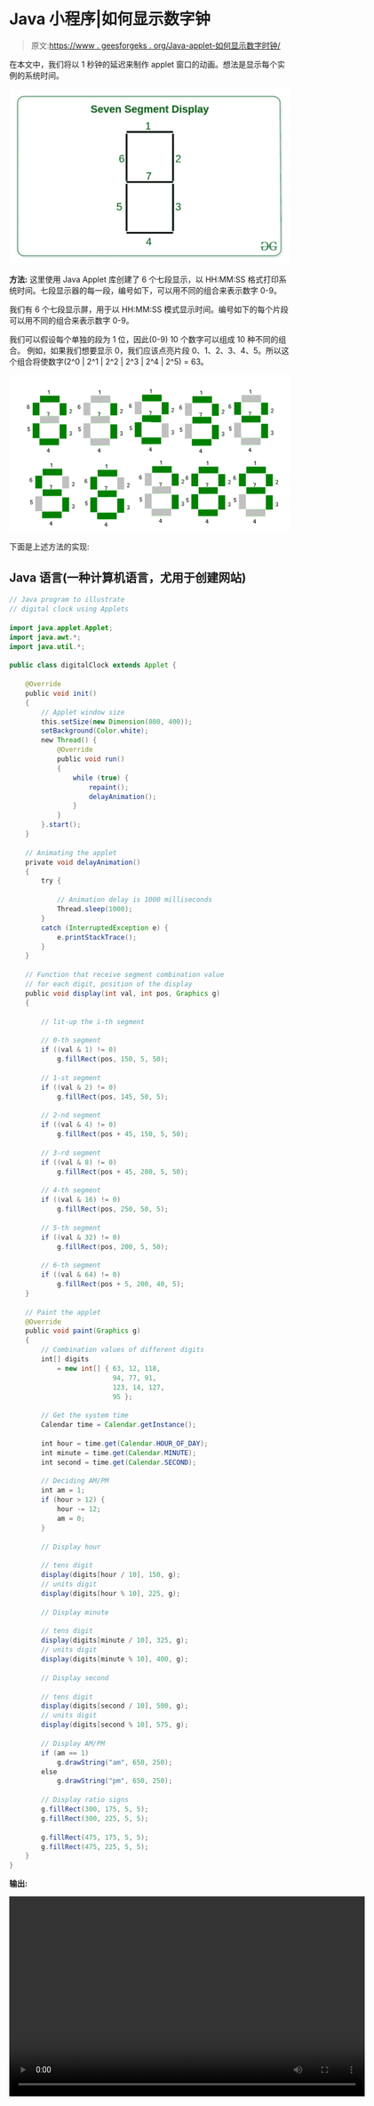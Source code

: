 # Java 小程序|如何显示数字钟

> 原文:[https://www . geesforgeks . org/Java-applet-如何显示数字时钟/](https://www.geeksforgeeks.org/java-applet-how-to-display-a-digital-clock/)

在本文中，我们将以 1 秒钟的延迟来制作 applet 窗口的动画。想法是显示每个实例的系统时间。

![](img/d093b90a344853e55321842c92384878.png)

**方法:**
这里使用 Java Applet 库创建了 6 个七段显示，以 HH:MM:SS 格式打印系统时间。七段显示器的每一段，编号如下，可以用不同的组合来表示数字 0-9。

我们有 6 个七段显示屏，用于以 HH:MM:SS 模式显示时间。编号如下的每个片段可以用不同的组合来表示数字 0-9。

我们可以假设每个单独的段为 1 位，因此(0-9) 10 个数字可以组成 10 种不同的组合。
例如，如果我们想要显示 0，我们应该点亮片段 0、1、2、3、4、5。所以这个组合将使数字(2^0 | 2^1 | 2^2 | 2^3 | 2^4 | 2^5) = 63。

![](img/54472665ae95c8b18b176cc7c613c534.png)

下面是上述方法的实现:

## Java 语言(一种计算机语言，尤用于创建网站)

```java
// Java program to illustrate
// digital clock using Applets

import java.applet.Applet;
import java.awt.*;
import java.util.*;

public class digitalClock extends Applet {

    @Override
    public void init()
    {
        // Applet window size
        this.setSize(new Dimension(800, 400));
        setBackground(Color.white);
        new Thread() {
            @Override
            public void run()
            {
                while (true) {
                    repaint();
                    delayAnimation();
                }
            }
        }.start();
    }

    // Animating the applet
    private void delayAnimation()
    {
        try {

            // Animation delay is 1000 milliseconds
            Thread.sleep(1000);
        }
        catch (InterruptedException e) {
            e.printStackTrace();
        }
    }

    // Function that receive segment combination value
    // for each digit, position of the display
    public void display(int val, int pos, Graphics g)
    {

        // lit-up the i-th segment

        // 0-th segment
        if ((val & 1) != 0)
            g.fillRect(pos, 150, 5, 50);

        // 1-st segment
        if ((val & 2) != 0)
            g.fillRect(pos, 145, 50, 5);

        // 2-nd segment
        if ((val & 4) != 0)
            g.fillRect(pos + 45, 150, 5, 50);

        // 3-rd segment
        if ((val & 8) != 0)
            g.fillRect(pos + 45, 200, 5, 50);

        // 4-th segment
        if ((val & 16) != 0)
            g.fillRect(pos, 250, 50, 5);

        // 5-th segment
        if ((val & 32) != 0)
            g.fillRect(pos, 200, 5, 50);

        // 6-th segment
        if ((val & 64) != 0)
            g.fillRect(pos + 5, 200, 40, 5);
    }

    // Paint the applet
    @Override
    public void paint(Graphics g)
    {
        // Combination values of different digits
        int[] digits
            = new int[] { 63, 12, 118,
                          94, 77, 91,
                          123, 14, 127,
                          95 };

        // Get the system time
        Calendar time = Calendar.getInstance();

        int hour = time.get(Calendar.HOUR_OF_DAY);
        int minute = time.get(Calendar.MINUTE);
        int second = time.get(Calendar.SECOND);

        // Deciding AM/PM
        int am = 1;
        if (hour > 12) {
            hour -= 12;
            am = 0;
        }

        // Display hour

        // tens digit
        display(digits[hour / 10], 150, g);
        // units digit
        display(digits[hour % 10], 225, g);

        // Display minute

        // tens digit
        display(digits[minute / 10], 325, g);
        // units digit
        display(digits[minute % 10], 400, g);

        // Display second

        // tens digit
        display(digits[second / 10], 500, g);
        // units digit
        display(digits[second % 10], 575, g);

        // Display AM/PM
        if (am == 1)
            g.drawString("am", 650, 250);
        else
            g.drawString("pm", 650, 250);

        // Display ratio signs
        g.fillRect(300, 175, 5, 5);
        g.fillRect(300, 225, 5, 5);

        g.fillRect(475, 175, 5, 5);
        g.fillRect(475, 225, 5, 5);
    }
}
```

**输出:**

<video class="wp-video-shortcode" id="video-295472-1" width="640" height="360" preload="metadata" controls=""><source type="video/mp4" src="https://media.geeksforgeeks.org/wp-content/uploads/20190401143212/digitalclock1.mp4?_=1">[https://media.geeksforgeeks.org/wp-content/uploads/20190401143212/digitalclock1.mp4](https://media.geeksforgeeks.org/wp-content/uploads/20190401143212/digitalclock1.mp4)</video>